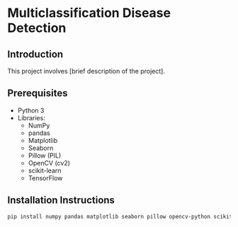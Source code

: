 # Multiclassification Disease Detection
## Introduction
This project involves [brief description of the project].

## Prerequisites
- Python 3
- Libraries:
    - NumPy
    - pandas
    - Matplotlib
    - Seaborn
    - Pillow (PIL)
    - OpenCV (cv2)
    - scikit-learn
    - TensorFlow

## Installation Instructions
```bash
pip install numpy pandas matplotlib seaborn pillow opencv-python scikit-learn tensorflow
